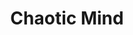 ---
title: "Chaotic Mind"

feat:
  types: ["General"]
  description: |
    The turbulence of your thoughts prevents others from gaining insight into your actions.
  prerequisite: |
    Chaotic alignment, Cha 15.
  benefit: |
    Creatures and characters who have an insight bonus on their attack rolls, an insight bonus to their Armor Class, or an insight bonus on skill checks or ability checks do not gain those bonuses against you.

    The benefit of this feat applies only to insight bonuses gained from psionic powers and psi-like abilities. This is an exception to the psionics-magic transparency rule.
  special: |
    You cannot take or use this feat if you have the ability to use powers (if you have a power point reserve or psi-like abilities).
---